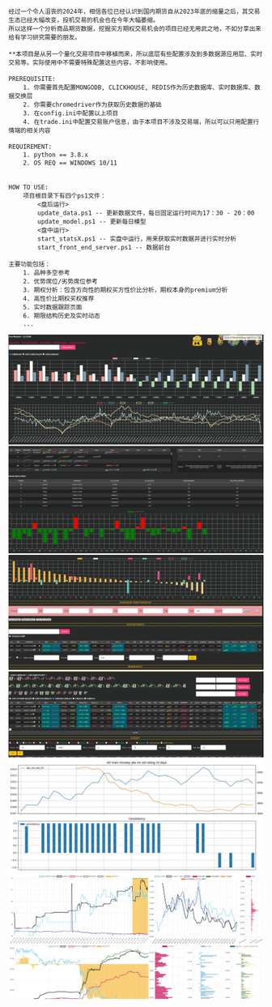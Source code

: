 
    经过一个令人沮丧的2024年，相信各位已经认识到国内期货自从2023年底的缩量之后，其交易生态已经大幅改变，投机交易的机会也在今年大幅萎缩。
    所以这样一个分析商品期货数据，挖掘买方期权交易机会的项目已经无用武之地，不如分享出来给有学习研究需要的朋友。
    
    **本项目是从另一个量化交易项目中移植而来，所以底层有些配置涉及到多数据源应用层、实时交易等。实际使用中不需要特殊配置这些内容，不影响使用。
    
    PREREQUISITE: 
        1. 你需要首先配置MONGODB, CLICKHOUSE, REDIS作为历史数据库、实时数据库、数据交换层
        2. 你需要chromedriver作为获取历史数据的基础
        3. 在config.ini中配置以上项目
        4. 在trade.ini中配置交易账户信息，由于本项目不涉及交易端，所以可以只用配置行情端的相关内容
        
    REQUIREMENT:
        1. python == 3.8.x
        2. OS REQ == WINDOWS 10/11
        
    
    HOW TO USE:
        项目根目录下有四个ps1文件：
            <盘后运行>
            update_data.ps1 -- 更新数据文件，每日固定运行时间为17：30 - 20：00
            update_model.ps1 -- 更新每日模型
            <盘中运行>
            start_statsX.ps1 -- 实盘中运行，用来获取实时数据并进行实时分析
            start_front_end_server.ps1 -- 数据前台

    主要功能包括：
        1. 品种多空参考
        2. 优势席位/劣势席位参考
        3. 期权分析：包含方向性的期权买方性价比分析，期权本身的premium分析
        4. 高性价比期权买权推荐
        5. 实时数据跟踪页面
        6. 期限结构历史及实时动态
        ...
        

    
<img src="./.misc/cut1.png">
<img src="./.misc/cut2.png">
<img src="./.misc/cut3.png">
<img src="./.misc/cut4.png">
<img src="./.misc/cut5.png">
<img src="./.misc/cut6.png">
